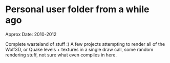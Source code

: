Personal user folder from a while ago
=================================

Approx Date: 2010-2012

Complete wasteland of stuff :)
A few projects attempting to render all of the Wolf3D, or Quake levels + textures in a single draw call, some random rendering stuff, not sure what even compiles in here.